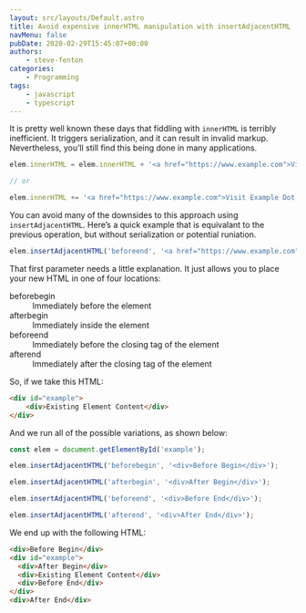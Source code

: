 ```yaml
---
layout: src/layouts/Default.astro
title: Avoid expensive innerHTML manipulation with insertAdjacentHTML
navMenu: false
pubDate: 2020-02-29T15:45:07+00:00
authors:
    - steve-fenton
categories:
    - Programming
tags:
    - javascript
    - typescript
---
```


It is pretty well known these days that fiddling with `innerHTML` is terribly inefficient. It triggers serialization, and it can result in invalid markup. Nevertheless, you’ll still find this being done in many applications.

```javascript
elem.innerHTML = elem.innerHTML + '<a href="https://www.example.com">Visit Example Dot Com</a>';

// or

elem.innerHTML += '<a href="https://www.example.com">Visit Example Dot Com</a>';
```

You can avoid many of the downsides to this approach using `insertAdjacentHTML`. Here’s a quick example that is equivalant to the previous operation, but without serialization or potential runiation.

```javascript
elem.insertAdjacentHTML('beforeend', '<a href="https://www.example.com">Visit Example Dot Com</a>');
```

That first parameter needs a little explanation. It just allows you to place your new HTML in one of four locations:

<dl><dt>beforebegin</dt><dd>Immediately before the element</dd><dt>afterbegin</dt><dd>Immediately inside the element</dd><dt>beforeend</dt><dd>Immediately before the closing tag of the element</dd><dt>afterend</dt><dd>Immediately after the closing tag of the element</dd></dl>So, if we take this HTML:

```html
<div id="example">
    <div>Existing Element Content</div>
</div>
```

And we run all of the possible variations, as shown below:

```javascript
const elem = document.getElementById('example');

elem.insertAdjacentHTML('beforebegin', '<div>Before Begin</div>');

elem.insertAdjacentHTML('afterbegin', '<div>After Begin</div>');

elem.insertAdjacentHTML('beforeend', '<div>Before End</div>');

elem.insertAdjacentHTML('afterend', '<div>After End</div>');
```

We end up with the following HTML:

```html
<div>Before Begin</div>
<div id="example">
  <div>After Begin</div>
  <div>Existing Element Content</div>
  <div>Before End</div>
</div>
<div>After End</div>
```